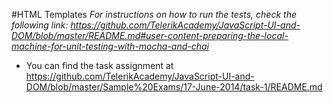 #HTML Templates
_For instructions on how to run the tests, check the following link: 
https://github.com/TelerikAcademy/JavaScript-UI-and-DOM/blob/master/README.md#user-content-preparing-the-local-machine-for-unit-testing-with-mocha-and-chai_

* You can find the task assignment at https://github.com/TelerikAcademy/JavaScript-UI-and-DOM/blob/master/Sample%20Exams/17-June-2014/task-1/README.md
